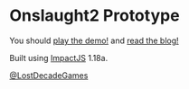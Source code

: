 # Onslaught2 Prototype

You should [play the demo!][1] and [read the blog!][2]

Built using [ImpactJS][3] 1.18a.

[@LostDecadeGames][4]

[1]: http://www.lostdecadegames.com/demos/onslaught2/
[2]: http://www.lostdecadegames.com/play-the-onslaught-2-prototype-from-late-2010/
[3]: http://impactjs.com/
[4]: https://twitter.com/#!/lostdecadegames
